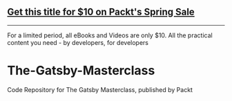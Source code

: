 ## [Get this title for $10 on Packt's Spring Sale](https://www.packt.com/V15687?utm_source=github&utm_medium=packt-github-repo&utm_campaign=spring_10_dollar_2022)
-----
For a limited period, all eBooks and Videos are only $10. All the practical content you need \- by developers, for developers

# The-Gatsby-Masterclass
Code Repository for The Gatsby Masterclass, published by Packt
